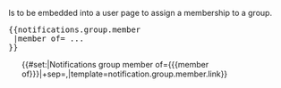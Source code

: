 <noinclude>Is to be embedded into a user page to assign a membership to a group.

<pre>
{{notifications.group.member
 |member of= ...
}}
</pre></noinclude><includeonly><span style="word-wrap: break-word;  word-break: break-word;"><ul>{{#set:|Notifications group member of={{{member of}}}|+sep=,|template=notification.group.member.link}}</ul></span></includeonly>
